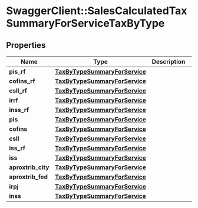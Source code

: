# SwaggerClient::SalesCalculatedTaxSummaryForServiceTaxByType

## Properties
Name | Type | Description | Notes
------------ | ------------- | ------------- | -------------
**pis_rf** | [**TaxByTypeSummaryForService**](TaxByTypeSummaryForService.md) |  | [optional] 
**cofins_rf** | [**TaxByTypeSummaryForService**](TaxByTypeSummaryForService.md) |  | [optional] 
**csll_rf** | [**TaxByTypeSummaryForService**](TaxByTypeSummaryForService.md) |  | [optional] 
**irrf** | [**TaxByTypeSummaryForService**](TaxByTypeSummaryForService.md) |  | [optional] 
**inss_rf** | [**TaxByTypeSummaryForService**](TaxByTypeSummaryForService.md) |  | [optional] 
**pis** | [**TaxByTypeSummaryForService**](TaxByTypeSummaryForService.md) |  | [optional] 
**cofins** | [**TaxByTypeSummaryForService**](TaxByTypeSummaryForService.md) |  | [optional] 
**csll** | [**TaxByTypeSummaryForService**](TaxByTypeSummaryForService.md) |  | [optional] 
**iss_rf** | [**TaxByTypeSummaryForService**](TaxByTypeSummaryForService.md) |  | [optional] 
**iss** | [**TaxByTypeSummaryForService**](TaxByTypeSummaryForService.md) |  | [optional] 
**aproxtrib_city** | [**TaxByTypeSummaryForService**](TaxByTypeSummaryForService.md) |  | [optional] 
**aproxtrib_fed** | [**TaxByTypeSummaryForService**](TaxByTypeSummaryForService.md) |  | [optional] 
**irpj** | [**TaxByTypeSummaryForService**](TaxByTypeSummaryForService.md) |  | [optional] 
**inss** | [**TaxByTypeSummaryForService**](TaxByTypeSummaryForService.md) |  | [optional] 


